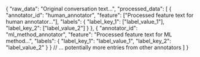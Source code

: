 {
  "raw_data": "Original conversation text...",
  "processed_data": [
    {
      "annotator_id": "human_annotator",
      "feature": ["Processed feature text for human annotator..."],
      "labels":
        {
          "label_key_1": ["label_value_1"],
          "label_key_2": ["label_value_2"]
        }
    },
    {
      "annotator_id": "ml_method_annotator",
      "feature": "Processed feature text for ML method...",
      "labels":
        {
          "label_key_1": "label_value_1",
          "label_key_2": "label_value_2"
        }
    }
    // ... potentially more entries from other annotators
  ]
}
